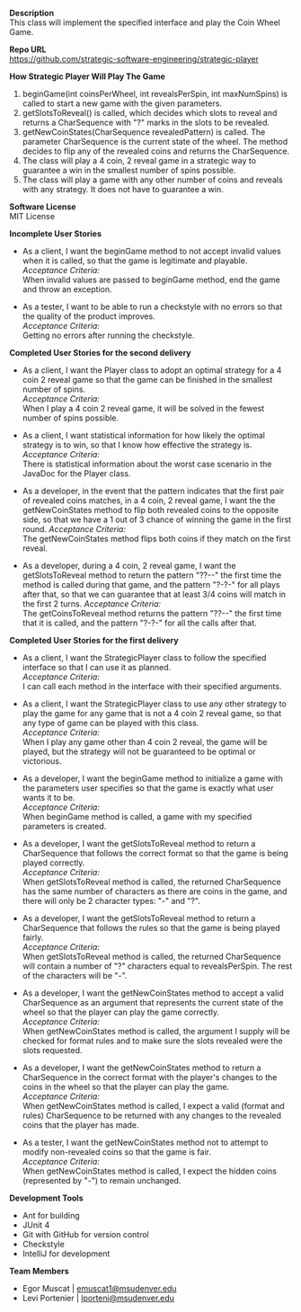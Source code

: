 **Description** <br />
This class will implement the specified interface and play the Coin Wheel Game.

**Repo URL** <br />
https://github.com/strategic-software-engineering/strategic-player

**How Strategic Player Will Play The Game** <br />
1. beginGame(int coinsPerWheel, int revealsPerSpin, int maxNumSpins) is called to start a new game with the given parameters.
2. getSlotsToReveal() is called, which decides which slots to reveal and returns a CharSequence with "?" marks in the slots to be revealed.
3. getNewCoinStates(CharSequence revealedPattern) is called. The parameter CharSequence is the current state of the wheel. The method decides to flip any of the revealed coins and returns the CharSequence.
4. The class will play a 4 coin, 2 reveal game in a strategic way to guarantee a win in the smallest number of spins possible.
5. The class will play a game with any other number of coins and reveals with any strategy. It does not have to guarantee a win.

**Software License** <br />
MIT License

**Incomplete User Stories** <br />
* As a client, I want the beginGame method to not accept invalid values when it is called, so that the game is legitimate and playable.
  <I>Acceptance Criteria:</I><br />
  When invalid values are passed to beginGame method, end the game and throw an exception.

* As a tester, I want to be able to run a checkstyle with no errors so that the quality of the product improves. <br />
  <I>Acceptance Criteria:</I><br />
  Getting no errors after running the checkstyle.
  
**Completed User Stories for the second delivery** <br />
* As a client, I want the Player class to adopt an optimal strategy for a 4 coin 2 reveal game so that the game can be finished in the smallest number of spins.<br />
  <I>Acceptance Criteria:</I><br />
  When I play a 4 coin 2 reveal game, it will be solved in the fewest number of spins possible.
  
* As a client, I want statistical information for how likely the optimal strategy is to win, so that I know how effective the strategy is.
  <I>Acceptance Criteria:</I><br />
  There is statistical information about the worst case scenario in the JavaDoc for the Player class.

* As a developer, in the event that the pattern indicates that the first pair of revealed coins matches, in a 4 coin, 2 reveal game, I want the the getNewCoinStates method to flip both revealed coins to the opposite side, so that we have a 1 out of 3 chance of winning the game in the first round.
  <I>Acceptance Criteria:</I><br />
  The getNewCoinStates method flips both coins if they match on the first reveal.

* As a developer, during a 4 coin, 2 reveal game, I want the getSlotsToReveal method to return the pattern "??--" the first time the method is called during that game, and the pattern "?-?-" for all plays after that, so that we can guarantee that at least 3/4 coins will match in the first 2 turns.
  <I>Acceptance Criteria:</I><br />
  The getCoinsToReveal method returns the pattern "??--" the first time that it is called, and the pattern "?-?-" for all the calls after that.

**Completed User Stories for the first delivery** <br />
* As a client, I want the StrategicPlayer class to follow the specified interface so that I can use it as planned.  
  <I>Acceptance Criteria:</I><br />
  I can call each method in the interface with their specified arguments.
  
* As a client, I want the StrategicPlayer class to use any other strategy to play the game for any game that is not a 4 coin 2 reveal game, so that any type of game can be played with this class.<br />
  <I>Acceptance Criteria:</I><br />
  When I play any game other than 4 coin 2 reveal, the game will be played, but the strategy will not be guaranteed to be optimal or   victorious.
  
* As a developer, I want the beginGame method to initialize a game with the parameters user specifies so that the game is exactly what user wants it to be.<br />
  <I>Acceptance Criteria:</I><br />
  When beginGame method is called, a game with my specified parameters is created.
  
* As a developer, I want the getSlotsToReveal method to return a CharSequence that follows the correct format so that the game is being played correctly.<br />
  <I>Acceptance Criteria:</I><br />
  When getSlotsToReveal method is called, the returned CharSequence has the same number of characters as there are coins in the game,   and there will only be 2 character types: "-" and "?".
  
* As a developer, I want the getSlotsToReveal method to return a CharSequence that follows the rules so that the game is being played fairly.<br />
  <I>Acceptance Criteria:</I><br />
  When getSlotsToReveal method is called, the returned CharSequence will contain a number of "?" characters equal to revealsPerSpin.   The rest of the characters will be "-".
  
* As a developer, I want the getNewCoinStates method to accept a valid CharSequence as an argument that represents the current state of the wheel so that the player can play the game correctly.<br />
  <I>Acceptance Criteria:</I><br />
  When getNewCoinStates method is called, the argument I supply will be checked for format rules and to make sure the slots revealed   were the slots requested.
 
* As a developer, I want the getNewCoinStates method to return a CharSequence in the correct format with the player's changes to the coins in the wheel so that the player can play the game.<br />
  <I>Acceptance Criteria:</I><br />
  When getNewCoinStates method is called, I expect a valid (format and rules) CharSequence to be returned with any changes to the       revealed coins that the player has made.
  
* As a tester, I want the getNewCoinStates method not to attempt to modify non-revealed coins so that the game is fair.<br />
  <I>Acceptance Criteria:</I><br />
  When getNewCoinStates method is called, I expect the hidden coins (represented by "-") to remain unchanged.

**Development Tools** <br />
* Ant for building
* JUnit 4
* Git with GitHub for version control
* Checkstyle
* IntelliJ for development

**Team Members** <br />
- Egor Muscat | emuscat1@msudenver.edu
- Levi Portenier | lporteni@msudenver.edu
